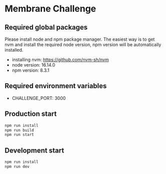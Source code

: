 # Membrane Challenge

## Required global packages

Please install node and npm package manager. The easiest way is to get nvm and install the required node version, npm version will be automatically installed.

- installing nvm: https://github.com/nvm-sh/nvm
- node version: 16.14.0
- npm version: 8.3.1

## Required environment variables

- CHALLENGE_PORT: 3000

## Production start

```sh
npm run install
npm run build
npm run start

```

## Development start

```sh
npm run install
npm run dev
```
